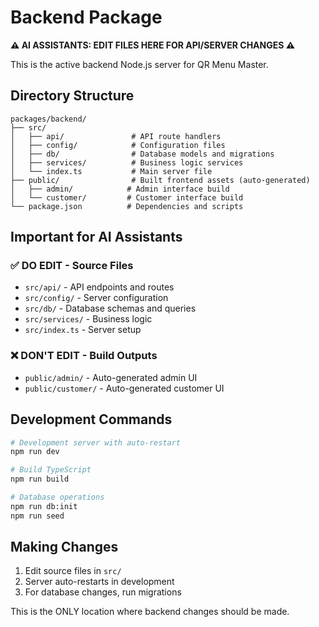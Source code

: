 # Backend Package

**⚠️ AI ASSISTANTS: EDIT FILES HERE FOR API/SERVER CHANGES ⚠️**

This is the active backend Node.js server for QR Menu Master.

## Directory Structure

```
packages/backend/
├── src/
│   ├── api/               # API route handlers
│   ├── config/            # Configuration files
│   ├── db/                # Database models and migrations
│   ├── services/          # Business logic services
│   └── index.ts           # Main server file
├── public/                # Built frontend assets (auto-generated)
│   ├── admin/            # Admin interface build
│   └── customer/         # Customer interface build
└── package.json          # Dependencies and scripts
```

## Important for AI Assistants

### ✅ DO EDIT - Source Files
- `src/api/` - API endpoints and routes
- `src/config/` - Server configuration
- `src/db/` - Database schemas and queries
- `src/services/` - Business logic
- `src/index.ts` - Server setup

### ❌ DON'T EDIT - Build Outputs
- `public/admin/` - Auto-generated admin UI
- `public/customer/` - Auto-generated customer UI

## Development Commands

```bash
# Development server with auto-restart
npm run dev

# Build TypeScript
npm run build

# Database operations
npm run db:init
npm run seed
```

## Making Changes

1. Edit source files in `src/`
2. Server auto-restarts in development
3. For database changes, run migrations

This is the ONLY location where backend changes should be made.
